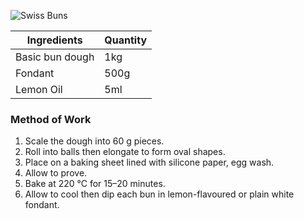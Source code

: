 ![Swiss Buns](resource:assets/images/breadDoughProducts/swiss_buns.png)

| Ingredients          | Quantity               |
|----------------------|------------------------|
| Basic bun dough      | 1kg                    |
| Fondant              | 500g                   |
| Lemon Oil            | 5ml                    |


### **Method of Work**
1. Scale the dough into 60 g pieces.
2. Roll into balls then elongate to form oval shapes.
3. Place on a baking sheet lined with silicone paper, egg wash.
4. Allow to prove.
5. Bake at 220 °C for 15–20 minutes.
6. Allow to cool then dip each bun in lemon-flavoured or plain white fondant.
